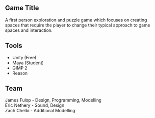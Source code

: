 ## Game Title

A first person exploration and puzzle game which focuses on creating spaces that require the player to change their typical approach to game spaces and interaction.

## Tools

<ul>
  <li>Unity (Free)</li>
  <li>Maya (Student)</li>
  <li>GIMP 2</li>
  <li>Reason</li>
</ul>

## Team

James Fulop - Design, Programming, Modelling<br>
Eric Nethery - Sound, Design<br>
Zach Chelbi - Additional Modelling
